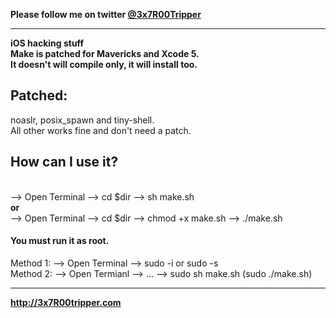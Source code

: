 <b>Please follow me on twitter <a href="http://twitter.com/3x7R00Tripper/">@3x7R00Tripper</a></b>

<hr>

<b>iOS hacking stuff</b>
<br>
<b>Make is patched for Mavericks and Xcode 5.</b><br>
<b>It doesn't will compile only, it will install too.</b>

<b><h2>Patched:</b><br></h2>
noaslr, posix_spawn and tiny-shell.<br>
All other works fine and don't need a patch.


<b><h2>How can I use it?</b></h2>
<br>
--> Open Terminal --> cd $dir --> sh make.sh
<b><br>or</b><br>
--> Open Terminal --> cd $dir --> chmod +x make.sh --> ./make.sh

<b><h4>You must run it as root.</b><br></h4>
Method 1: --> Open Terminal --> sudo -i or sudo -s<br>
Method 2: --> Open Termianl --> ... --> sudo sh make.sh (sudo ./make.sh)<br>

<hr>

<b><a href="http://3x7R00Tripper.com">http://3x7R00tripper.com</a></b>
</b>
